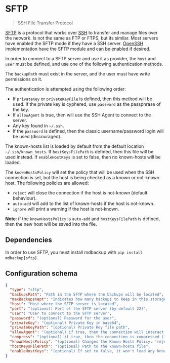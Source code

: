 # SFTP

> SSH File Transfer Protocol

[SFTP][2] is a protocol that works over [SSH][1] to transfer and manage files over the network. Is not the same as FTP or FTPS, but its similar. Most servers have enabled the SFTP mode if they have a SSH server. [OpenSSH][3] implementation have the SFTP module and can be enabled if desired.

In order to connect to a SFTP server and use it as provider, the `host` and `user` must be defined, and use one of the following authentication methods.

The `backupPath` must exist in the server, and the user must have write permissions on it.

The authentication is attempted using the following order:

- If `privateKey` or `privateKeyFile` is defined, then this method will be used. If the private key is cyphered, use `password` as the passphrase of the key.
- If `allowAgent` is true, then will use the SSH Agent to connect to the server.
- Any key found in `~/.ssh`.
- If the `password` is defined, then the classic username/password login will be used (discouraged).

The known-hosts list is loaded by default from the default location `~/.ssh/known_hosts`. If `hostKeysFilePath` is defined, then this file will be used instead. If `enableHostKeys` is set to false, then no known-hosts will be loaded.

The `knownHostsPolicy` will set the policy that will be used when the SSH connection is set, but the host is being checked as a known or not-known host. The following policies are allowed:

- `reject` will close the connection if the host is not-known (default behaviour).
- `auto-add` will add to the list of known-hosts if the host is not-known.
- `ignore` will print a warning if the host is not-known.

**Note**: if the `knownHostsPolicy` is `auto-add` and `hostKeysFilePath` is defined, then the new host will be saved into the file.

## Dependencies

In order to use SFTP, you must install mdbackup with `pip install mdbackup[sftp]`.

## Configuration schema

```json
{
  "type": "sftp",
  "backupsPath": "Path in the SFTP where the backups will be located",
  "maxBackupsKept": "Indicates how many backups to keep in this storage, or set to null to keep them all",
  "host": "Host where the SFTP server is located",
  "port": "(optional) Port of the SFTP server (by default 22)",
  "user": "User to connect to the SFTP server",
  "password": "(optional) Password for the user",
  "privateKey": "(optional) Private Key in base64",
  "privateKeyPath": "(optional) Private Key file path",
  "allowAgent": "(optional) if true, then the connection will interact with the SSH Agent, false if this behaviour is not desired (false by default)",
  "compress": "(optional) if true, then the connection is compressed (false by default)",
  "knownHostsPolicy": "(optional) Changes the Known Hosts Policy. 'reject' will reject any connection to a server that is not known (default behaviour), 'auto-add' will add to the known-hosts list this server, 'ignore' will print a warning but it will let you connect.",
  "hostKeysFilePath": "(optional) Path to the known-hosts file",
  "enableHostKeys": "(optional) If set to false, it won't load any known-hosts file (by default is true)"
}
```


[1]: https://en.wikipedia.org/wiki/Secure_Shell
[2]: https://en.wikipedia.org/wiki/SSH_File_Transfer_Protocol
[3]: https://en.wikipedia.org/wiki/OpenSSH
